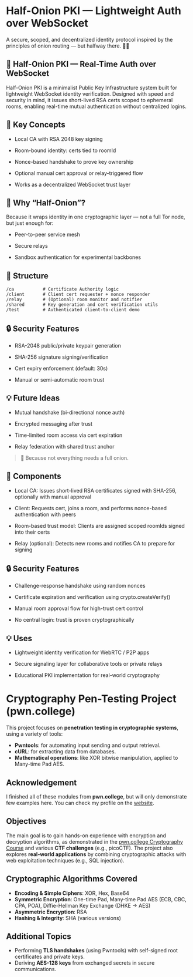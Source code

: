 # Half-Onion PKI — Lightweight Auth over WebSocket
A secure, scoped, and decentralized identity protocol inspired by the principles of onion routing — but halfway there. 🔐🧅
## 🧅 Half-Onion PKI — Real-Time Auth over WebSocket
Half-Onion PKI is a minimalist Public Key Infrastructure system built for lightweight WebSocket identity verification. Designed with speed and security in mind, it issues short-lived RSA certs scoped to ephemeral rooms, enabling real-time mutual authentication without centralized logins.

## 🧠 Key Concepts
- Local CA with RSA 2048 key signing

- Room-bound identity: certs tied to roomId

- Nonce-based handshake to prove key ownership

- Optional manual cert approval or relay-triggered flow

- Works as a decentralized WebSocket trust layer

## 🚀 Why “Half-Onion”?
Because it wraps identity in one cryptographic layer — not a full Tor node, but just enough for:

- Peer-to-peer service mesh

- Secure relays

- Sandbox authentication for experimental backbones

## 📁 Structure
```
/ca           # Certificate Authority logic
/client       # Client cert requester + nonce responder
/relay        # (Optional) room monitor and notifier
/shared       # Key generation and cert verification utils
/test         # Authenticated client-to-client demo
```
## 🔒 Security Features
- RSA-2048 public/private keypair generation

- SHA-256 signature signing/verification

- Cert expiry enforcement (default: 30s)

- Manual or semi-automatic room trust

## 💡 Future Ideas
- Mutual handshake (bi-directional nonce auth)

- Encrypted messaging after trust

- Time-limited room access via cert expiration

- Relay federation with shared trust anchor

>🧅 Because not everything needs a full onion.
## 🧩 Components
- Local CA: Issues short-lived RSA certificates signed with SHA-256, optionally with manual approval

- Client: Requests cert, joins a room, and performs nonce-based authentication with peers

- Room-based trust model: Clients are assigned scoped roomIds signed into their certs

- Relay (optional): Detects new rooms and notifies CA to prepare for signing

## 🔒 Security Features
- Challenge-response handshake using random nonces

- Certificate expiration and verification using crypto.createVerify()

- Manual room approval flow for high-trust cert control

- No central login: trust is proven cryptographically

## 💡 Uses
- Lightweight identity verification for WebRTC / P2P apps

- Secure signaling layer for collaborative tools or private relays

- Educational PKI implementation for real-world cryptography


# Cryptography Pen-Testing Project (pwn.college)
This project focuses on **penetration testing in cryptographic systems**, using a variety of tools:

- **Pwntools**: for automating input sending and output retrieval.  
- **cURL**: for extracting data from databases.  
- **Mathematical operations**: like XOR bitwise manipulation, applied to Many-time Pad AES.

## Acknowledgement
I finished all of these modules from **pwn.college**, but will only demonstrate few examples here. You can check my profile on the [website](https://pwn.college/hacker/1o1).
## Objectives

The main goal is to gain hands-on experience with encryption and decryption algorithms, as demonstrated in the [pwn.college Cryptography Course](https://pwn.college/cse365-f2024/cryptography/) and various **CTF challenges** (e.g., picoCTF). The project also explores **real-world applications** by combining cryptographic attacks with web exploitation techniques (e.g., SQL injection).

## Cryptographic Algorithms Covered

- **Encoding & Simple Ciphers**: XOR, Hex, Base64  
- **Symmetric Encryption**: One-time Pad, Many-time Pad AES (ECB, CBC, CPA, POA), Diffie-Hellman Key Exchange (DHKE → AES)
- **Asymmetric Encryption**: RSA  
- **Hashing & Integrity**: SHA (various versions)

## Additional Topics

- Performing **TLS handshakes** (using Pwntools) with self-signed root certificates and private keys.  
- Deriving **AES-128 keys** from exchanged secrets in secure communications.

